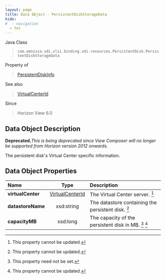 ```yaml
---
layout: page
title: Data Object - PersistentDiskStorageData
hide:
#  - navigation
  - toc
---
```






Java Class
> `com.omnissa.vdi.vlsi.binding.vdi.resources.PersistentDisk.PersistentDiskStorageData`

Property of
> [PersistentDiskInfo](vdi.resources.PersistentDisk.PersistentDiskInfo.md#field_detail)

See also
> [VirtualCenterId](vdi.entity.VirtualCenterId.md)

Since
> Horizon View 6.0


## Data Object Description

**Deprecated.**_This is being deprecated since View Composer will no longer be supported from Horizon version 2012 onwards._

The persistent disk's Virtual Center specific information.

## Data Object Properties

 Name | Type | Description
:---|:---:|:---
**virtualCenter**| [VirtualCenterId](vdi.entity.VirtualCenterId.md)|  The Virtual Center server. [^2]
**datastoreName**|  xsd:string|  The datastore containing the persistent disk. [^2]
**capacityMB**|  xsd:long|  The capacity of the persistent disk in MB. [^1] [^2]
 


 


[^1]: This property need not be set.
[^2]: This property cannot be updated.